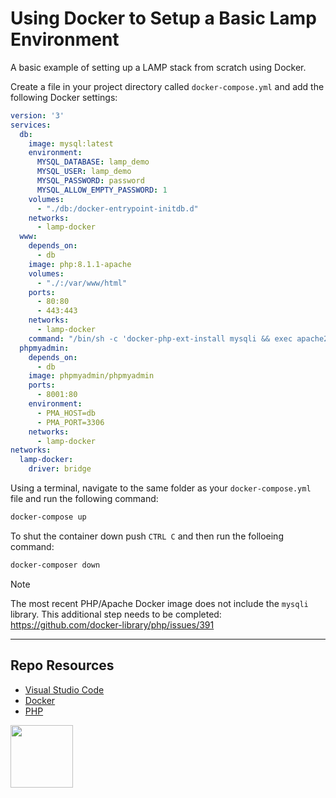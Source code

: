 # Using Docker to Setup a Basic Lamp Environment

A basic example of setting up a LAMP stack from scratch using Docker. 

Create a file in your project directory called `docker-compose.yml` and add the following Docker settings:

```yml
version: '3'
services:
  db:
    image: mysql:latest
    environment:
      MYSQL_DATABASE: lamp_demo
      MYSQL_USER: lamp_demo
      MYSQL_PASSWORD: password
      MYSQL_ALLOW_EMPTY_PASSWORD: 1
    volumes:
      - "./db:/docker-entrypoint-initdb.d"
    networks:
      - lamp-docker
  www:
    depends_on:
      - db
    image: php:8.1.1-apache
    volumes:
      - "./:/var/www/html"
    ports:
      - 80:80
      - 443:443
    networks:
      - lamp-docker
    command: "/bin/sh -c 'docker-php-ext-install mysqli && exec apache2-foreground'"
  phpmyadmin:
    depends_on:
      - db
    image: phpmyadmin/phpmyadmin
    ports:
      - 8001:80
    environment:
      - PMA_HOST=db
      - PMA_PORT=3306
    networks:
      - lamp-docker
networks:
  lamp-docker:
    driver: bridge
```

Using a terminal, navigate to the same folder as your `docker-compose.yml` file and run the following command:

```sh
docker-compose up
```

To shut the container down push `CTRL C` and then run the folloeing command:

```sh
docker-composer down
```

> [!Note]  
> The most recent PHP/Apache Docker image does not include the `mysqli` library. This additional step needs to be completed:  
> https://github.com/docker-library/php/issues/391

***

## Repo Resources

* [Visual Studio Code](https://code.visualstudio.com/)
* [Docker](https://www.docker.com/)
* [PHP](https://php.net)


<a href="https://codeadam.ca">
<img src="https://codeadam.ca/images/code-block.png" width="100">
</a>
